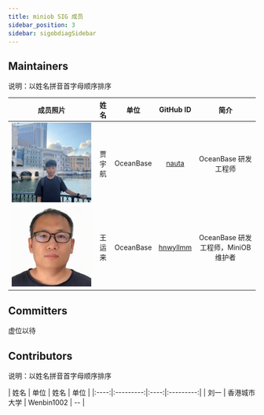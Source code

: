 ```yaml
---
title: miniob SIG 成员
sidebar_position: 3
sidebar: sigobdiagSidebar
---
```


## Maintainers
说明：以姓名拼音首字母顺序排序

<div class="team-members-table">

| 成员照片 | 姓名 | 单位 | GitHub ID |简介|
|:----:|:----:|:---------:|:----:|:----:|
|![贾宇航](/img/sig/miniob/member/jiayuhang.jpeg "贾宇航") | <span class="name-column">贾宇航</span> | <span class="company-column">OceanBase</span> | <span class="github-id-column"><a href="https://github.com/nauta" target="_blank">nauta</a></span> |OceanBase 研发工程师|
|![王运来](/img/sig/miniob/member/wangyunlai.png "王运来") | <span class="name-column">王运来</span> | <span class="company-column">OceanBase</span> | <span class="github-id-column"><a href="https://github.com/hnwyllmm" target="_blank">hnwyllmm</a></span> |OceanBase 研发工程师，MiniOB 维护者|

</div>

## Committers

虚位以待


## Contributors

说明：以姓名拼音首字母顺序排序
<div class="team-members-table">
| 姓名 | 单位 | 姓名 | 单位 |  
|:----:|:---------:|:----:|:---------:|
| <span class="name-column">刘一</span> | <span class="company-column">香港城市大学</span> | <span class="name-column">Wenbin1002</span> | <span class="company-column">--</span> |

</div>